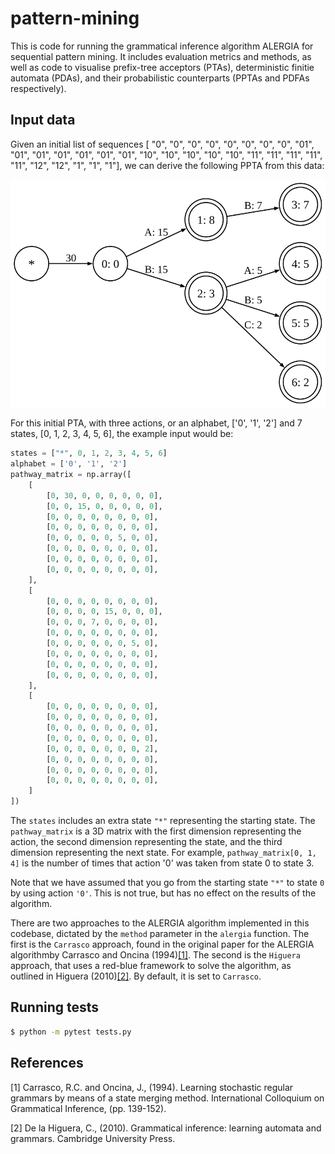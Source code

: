 # pattern-mining

This is code for running the grammatical inference algorithm ALERGIA for sequential pattern mining. It includes evaluation metrics and methods, as well as code to visualise prefix-tree acceptors (PTAs), deterministic finitie automata (PDAs), and their probabilistic counterparts (PPTAs and PDFAs respectively).

## Input data

Given an initial list of sequences  [ "0", "0", "0", "0", "0", "0", "0", "0", "01", "01", "01", "01", "01", "01", "01", "10", "10", "10", "10", "10", "11", "11", "11", "11", "11", "12", "12", "1", "1", "1"], we can derive the following PPTA from this data:

![example_ppta](https://github.com/MHowells/pattern_mining/blob/main/figs/example_pta.svg)

For this initial PTA, with three actions, or an alphabet, ['0', '1', '2'] and 7 states, [0, 1, 2, 3, 4, 5, 6], the example input would be:

```python
states = ["*", 0, 1, 2, 3, 4, 5, 6]
alphabet = ['0', '1', '2']
pathway_matrix = np.array([
    [
        [0, 30, 0, 0, 0, 0, 0, 0],
        [0, 0, 15, 0, 0, 0, 0, 0],
        [0, 0, 0, 0, 0, 0, 0, 0],
        [0, 0, 0, 0, 0, 0, 0, 0],
        [0, 0, 0, 0, 0, 5, 0, 0],
        [0, 0, 0, 0, 0, 0, 0, 0],
        [0, 0, 0, 0, 0, 0, 0, 0],
        [0, 0, 0, 0, 0, 0, 0, 0],
    ],
    [
        [0, 0, 0, 0, 0, 0, 0, 0],
        [0, 0, 0, 0, 15, 0, 0, 0],
        [0, 0, 0, 7, 0, 0, 0, 0],
        [0, 0, 0, 0, 0, 0, 0, 0],
        [0, 0, 0, 0, 0, 0, 5, 0],
        [0, 0, 0, 0, 0, 0, 0, 0],
        [0, 0, 0, 0, 0, 0, 0, 0],
        [0, 0, 0, 0, 0, 0, 0, 0],
    ],
    [
        [0, 0, 0, 0, 0, 0, 0, 0],
        [0, 0, 0, 0, 0, 0, 0, 0],
        [0, 0, 0, 0, 0, 0, 0, 0],
        [0, 0, 0, 0, 0, 0, 0, 0],
        [0, 0, 0, 0, 0, 0, 0, 2],
        [0, 0, 0, 0, 0, 0, 0, 0],
        [0, 0, 0, 0, 0, 0, 0, 0],
        [0, 0, 0, 0, 0, 0, 0, 0],
    ]
])
```

The `states` includes an extra state `"*"` representing the starting state. The `pathway_matrix` is a 3D matrix with the first dimension representing the action, the second dimension representing the state, and the third dimension representing the next state. For example, `pathway_matrix[0, 1, 4]` is the number of times that action '0' was taken from state 0 to state 3.

Note that we have assumed that you go from the starting state `"*"` to state `0` by using action `'0'`. This is not true, but has no effect on the results of the algorithm.

There are two approaches to the ALERGIA algorithm implemented in this codebase, dictated by the `method` parameter in the `alergia` function. The first is the `Carrasco` approach, found in the original paper for the ALERGIA algorithmby Carrasco and Oncina (1994)[[1]](#1). The second is the `Higuera` approach, that uses a red-blue framework to solve the algorithm, as outlined in Higuera (2010)[[2]](#2). By default, it is set to `Carrasco`.

## Running tests

```bash
$ python -m pytest tests.py
```

## References
<a id="1">[1]</a> 
Carrasco, R.C. and Oncina, J., (1994).
Learning stochastic regular grammars by means of a state merging method.
International Colloquium on Grammatical Inference, (pp. 139-152).

<a id="2">[2]</a> 
De la Higuera, C., (2010). 
Grammatical inference: learning automata and grammars. 
Cambridge University Press.